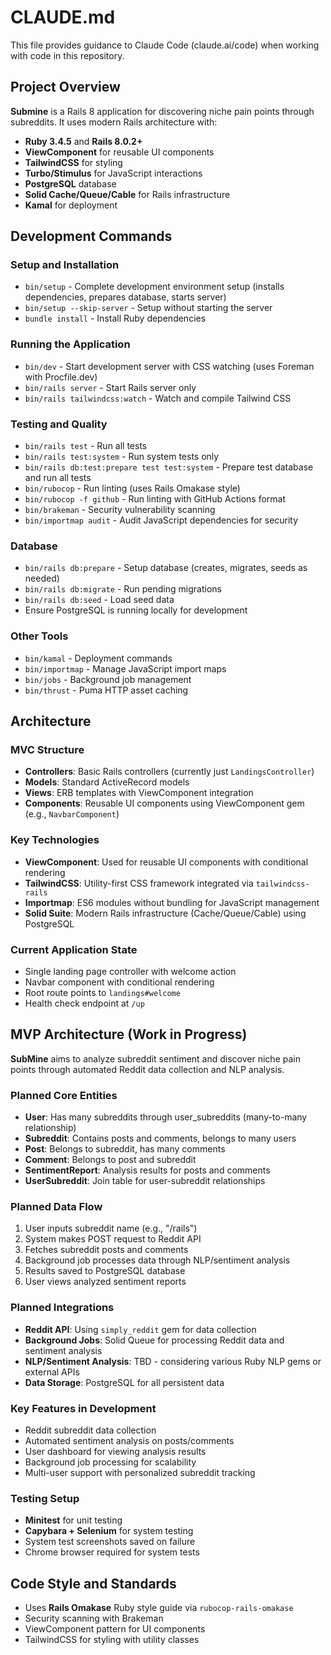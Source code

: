 # CLAUDE.md

This file provides guidance to Claude Code (claude.ai/code) when working with code in this repository.

## Project Overview

**Submine** is a Rails 8 application for discovering niche pain points through subreddits. It uses modern Rails architecture with:

- **Ruby 3.4.5** and **Rails 8.0.2+**
- **ViewComponent** for reusable UI components
- **TailwindCSS** for styling
- **Turbo/Stimulus** for JavaScript interactions
- **PostgreSQL** database
- **Solid Cache/Queue/Cable** for Rails infrastructure
- **Kamal** for deployment

## Development Commands

### Setup and Installation
- `bin/setup` - Complete development environment setup (installs dependencies, prepares database, starts server)
- `bin/setup --skip-server` - Setup without starting the server
- `bundle install` - Install Ruby dependencies

### Running the Application
- `bin/dev` - Start development server with CSS watching (uses Foreman with Procfile.dev)
- `bin/rails server` - Start Rails server only
- `bin/rails tailwindcss:watch` - Watch and compile Tailwind CSS

### Testing and Quality
- `bin/rails test` - Run all tests
- `bin/rails test:system` - Run system tests only
- `bin/rails db:test:prepare test test:system` - Prepare test database and run all tests
- `bin/rubocop` - Run linting (uses Rails Omakase style)
- `bin/rubocop -f github` - Run linting with GitHub Actions format
- `bin/brakeman` - Security vulnerability scanning
- `bin/importmap audit` - Audit JavaScript dependencies for security

### Database
- `bin/rails db:prepare` - Setup database (creates, migrates, seeds as needed)
- `bin/rails db:migrate` - Run pending migrations
- `bin/rails db:seed` - Load seed data
- Ensure PostgreSQL is running locally for development

### Other Tools
- `bin/kamal` - Deployment commands
- `bin/importmap` - Manage JavaScript import maps
- `bin/jobs` - Background job management
- `bin/thrust` - Puma HTTP asset caching

## Architecture

### MVC Structure
- **Controllers**: Basic Rails controllers (currently just `LandingsController`)
- **Models**: Standard ActiveRecord models
- **Views**: ERB templates with ViewComponent integration
- **Components**: Reusable UI components using ViewComponent gem (e.g., `NavbarComponent`)

### Key Technologies
- **ViewComponent**: Used for reusable UI components with conditional rendering
- **TailwindCSS**: Utility-first CSS framework integrated via `tailwindcss-rails`
- **Importmap**: ES6 modules without bundling for JavaScript management
- **Solid Suite**: Modern Rails infrastructure (Cache/Queue/Cable) using PostgreSQL

### Current Application State
- Single landing page controller with welcome action
- Navbar component with conditional rendering
- Root route points to `landings#welcome`
- Health check endpoint at `/up`

## MVP Architecture (Work in Progress)

**SubMine** aims to analyze subreddit sentiment and discover niche pain points through automated Reddit data collection and NLP analysis.

### Planned Core Entities
- **User**: Has many subreddits through user_subreddits (many-to-many relationship)
- **Subreddit**: Contains posts and comments, belongs to many users
- **Post**: Belongs to subreddit, has many comments
- **Comment**: Belongs to post and subreddit
- **SentimentReport**: Analysis results for posts and comments
- **UserSubreddit**: Join table for user-subreddit relationships

### Planned Data Flow
1. User inputs subreddit name (e.g., "/rails")
2. System makes POST request to Reddit API
3. Fetches subreddit posts and comments
4. Background job processes data through NLP/sentiment analysis
5. Results saved to PostgreSQL database
6. User views analyzed sentiment reports

### Planned Integrations
- **Reddit API**: Using `simply_reddit` gem for data collection
- **Background Jobs**: Solid Queue for processing Reddit data and sentiment analysis
- **NLP/Sentiment Analysis**: TBD - considering various Ruby NLP gems or external APIs
- **Data Storage**: PostgreSQL for all persistent data

### Key Features in Development
- Reddit subreddit data collection
- Automated sentiment analysis on posts/comments
- User dashboard for viewing analysis results
- Background job processing for scalability
- Multi-user support with personalized subreddit tracking

### Testing Setup
- **Minitest** for unit testing
- **Capybara + Selenium** for system testing
- System test screenshots saved on failure
- Chrome browser required for system tests

## Code Style and Standards

- Uses **Rails Omakase** Ruby style guide via `rubocop-rails-omakase`
- Security scanning with Brakeman
- ViewComponent pattern for UI components
- TailwindCSS for styling with utility classes
